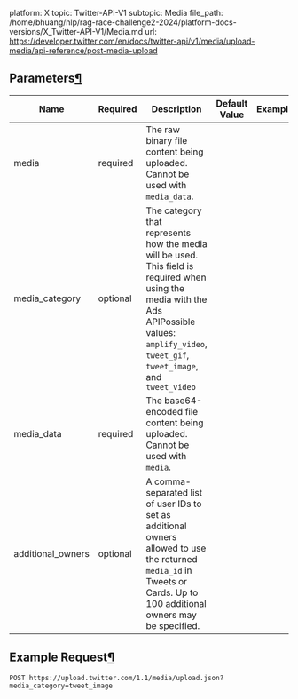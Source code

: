 platform: X
topic: Twitter-API-V1
subtopic: Media
file_path: /home/bhuang/nlp/rag-race-challenge2-2024/platform-docs-versions/X_Twitter-API-V1/Media.md
url: https://developer.twitter.com/en/docs/twitter-api/v1/media/upload-media/api-reference/post-media-upload

## Parameters[¶](#parameters "Permalink to this headline")

| Name | Required | Description | Default Value | Example |
| --- | --- | --- | --- | --- |
| media | required | The raw binary file content being uploaded. Cannot be used with `media_data`. |     |     |
| media\_category | optional | The category that represents how the media will be used. This field is required when using the media with the Ads APIPossible values: `amplify_video`, `tweet_gif`, `tweet_image`, and `tweet_video` |     |     |
| media\_data | required | The base64-encoded file content being uploaded. Cannot be used with `media`. |     |     |
| additional\_owners | optional | A comma-separated list of user IDs to set as additional owners allowed to use the returned `media_id` in Tweets or Cards. Up to 100 additional owners may be specified. |     |     |

## Example Request[¶](#example-request "Permalink to this headline")

`POST https://upload.twitter.com/1.1/media/upload.json?media_category=tweet_image`